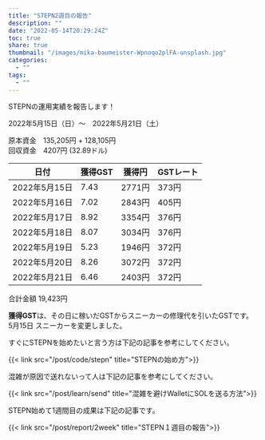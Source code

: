 ```yaml
---
title: "STEPN2週目の報告"
description: ""
date: "2022-05-14T20:29:24Z"
toc: true
share: true
thumbnail: "/images/mika-baumeister-Wpnoqo2plFA-unsplash.jpg"
categories:
  - ""
tags:
  - ""
---
```


STEPNの運用実績を報告します！

2022年5月15日（日）〜　2022年5月21日（土）

<!--more-->

原本資金　135,205円  +  128,105円  
回収資金　4207円 (32.89ドル)

|  日付  | 獲得GST | 獲得円 | GSTレート | 
| ---- | ---- | ---- | ---- | 
| 2022年5月15日 | 7.43 | 2771円 | 373円 |
| 2022年5月16日 | 7.02 | 2843円 | 405円 |
| 2022年5月17日 | 8.92 | 3354円 | 376円 |
| 2022年5月18日 | 8.07 | 3034円 | 376円 |
| 2022年5月19日 | 5.23 | 1946円 | 372円 | 
| 2022年5月20日 | 8.26 | 3072円 | 372円 |
| 2022年5月21日 | 6.46 | 2403円 | 372円 |

合計金額 19,423円
 
**獲得GST**は、その日に稼いだGSTからスニーカーの修理代を引いたGSTです。   
5月15日 スニーカーを変更しました。  

すぐにSTEPNを始めたいと言う方は下記の記事を参考にしてください。

{{< link src="/post/code/stepn" title="STEPNの始め方">}}

混雑が原因で送れないって人は下記の記事を参考にしてください。

{{< link src="/post/learn/send" title="混雑を避けWalletにSOLを送る方法">}}

STEPN始めて1週間目の成果は下記の記事です。

{{< link src="/post/report/2week" title="STEPN１週目の報告">}}
  

